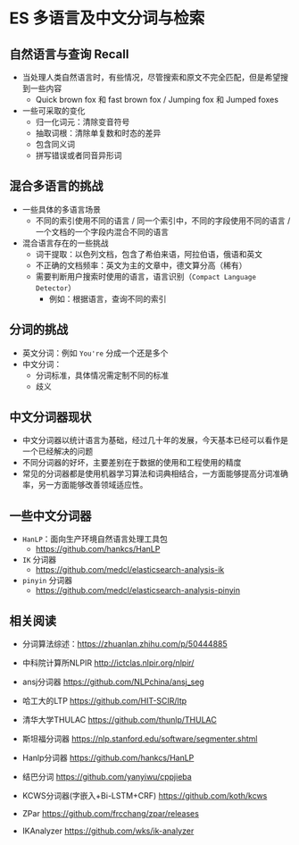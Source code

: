 # ES 多语言及中文分词与检索

## 自然语言与查询 Recall

- 当处理人类自然语言时，有些情况，尽管搜索和原文不完全匹配，但是希望搜到一些内容
  - Quick brown fox 和 fast brown fox / Jumping fox 和 Jumped foxes
- 一些可采取的变化
  - 归一化词元：清除变音符号
  - 抽取词根：清除单复数和时态的差异
  - 包含同义词
  - 拼写错误或者同音异形词

## 混合多语言的挑战

- 一些具体的多语言场景
  - 不同的索引使用不同的语言 / 同一个索引中，不同的字段使用不同的语言 / 一个文档的一个字段内混合不同的语言
- 混合语言存在的一些挑战
  - 词干提取：以色列文档，包含了希伯来语，阿拉伯语，俄语和英文
  - 不正确的文档频率：英文为主的文章中，德文算分高（稀有）
  - 需要判断用户搜索时使用的语言，语言识别（`Compact Language Detector`）
    - 例如：根据语言，查询不同的索引

## 分词的挑战

- 英文分词：例如 `You're` 分成一个还是多个
- 中文分词：
  - 分词标准，具体情况需定制不同的标准
  - 歧义

## 中文分词器现状

- 中文分词器以统计语言为基础，经过几十年的发展，今天基本已经可以看作是一个已经解决的问题
- 不同分词器的好坏，主要差别在于数据的使用和工程使用的精度
- 常见的分词器都是使用机器学习算法和词典相结合，一方面能够提高分词准确率，另一方面能够改善领域适应性。

## 一些中文分词器

- `HanLP`：面向生产环境自然语言处理工具包
  - <https://github.com/hankcs/HanLP>
- `IK` 分词器
  - <https://github.com/medcl/elasticsearch-analysis-ik>
- `pinyin` 分词器
  - <https://github.com/medcl/elasticsearch-analysis-pinyin>

## 相关阅读

- 分词算法综述：<https://zhuanlan.zhihu.com/p/50444885>

- 中科院计算所NLPIR <http://ictclas.nlpir.org/nlpir/>
- ansj分词器 <https://github.com/NLPchina/ansj_seg>
- 哈工大的LTP <https://github.com/HIT-SCIR/ltp>
- 清华大学THULAC <https://github.com/thunlp/THULAC>
- 斯坦福分词器 <https://nlp.stanford.edu/software/segmenter.shtml>
- Hanlp分词器 <https://github.com/hankcs/HanLP>
- 结巴分词 <https://github.com/yanyiwu/cppjieba>
- KCWS分词器(字嵌入+Bi-LSTM+CRF) <https://github.com/koth/kcws>
- ZPar <https://github.com/frcchang/zpar/releases>
- IKAnalyzer <https://github.com/wks/ik-analyzer>
